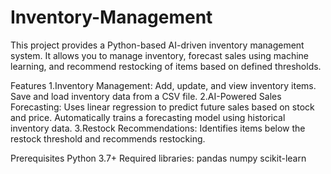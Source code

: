 # Inventory-Management
This project provides a Python-based AI-driven inventory management system. It allows you to manage inventory, forecast sales using machine learning, and recommend restocking of items based on defined thresholds.

Features
1.Inventory Management:
Add, update, and view inventory items.
Save and load inventory data from a CSV file.
2.AI-Powered Sales Forecasting:
Uses linear regression to predict future sales based on stock and price.
Automatically trains a forecasting model using historical inventory data.
3.Restock Recommendations:
Identifies items below the restock threshold and recommends restocking.

Prerequisites
Python 3.7+
Required libraries:
pandas
numpy
scikit-learn
